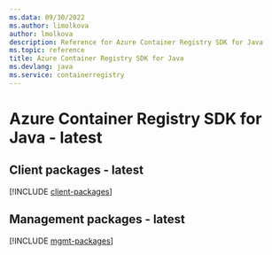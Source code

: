 ```yaml
---
ms.data: 09/30/2022
ms.author: limolkova
author: lmolkova
description: Reference for Azure Container Registry SDK for Java
ms.topic: reference
title: Azure Container Registry SDK for Java
ms.devlang: java
ms.service: containerregistry
---
```

# Azure Container Registry SDK for Java - latest

## Client packages - latest
[!INCLUDE [client-packages](container-registry-client-index.md)]
## Management packages - latest
[!INCLUDE [mgmt-packages](container-registry-mgmt-index.md)]
